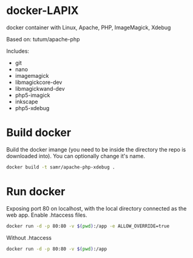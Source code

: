 # docker-LAPIX
docker container with Linux, Apache, PHP, ImageMagick, Xdebug

Based on:
tutum/apache-php

Includes:
* git
* nano
* imagemagick
* libmagickcore-dev
* libmagickwand-dev
* php5-imagick
* inkscape
* php5-xdebug


# Build docker

Build the docker imange (you need to be inside the directory the repo is downloaded into). You can optionally change it's name.

``` sh
docker build -t samr/apache-php-xdebug .
```

# Run docker

Exposing port 80 on localhost, with the local directory connected as the web app. Enable .htaccess files.

``` sh
docker run -d -p 80:80 -v $(pwd):/app -e ALLOW_OVERRIDE=true
```

Without .htaccess
``` sh
docker run -d -p 80:80 -v $(pwd):/app
```
